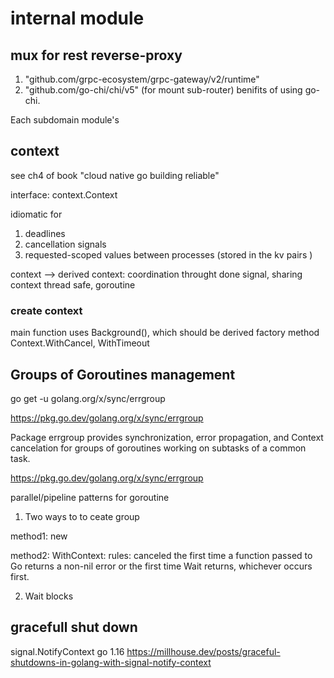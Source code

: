 # internal module

## mux for rest reverse-proxy
1. "github.com/grpc-ecosystem/grpc-gateway/v2/runtime"
2. "github.com/go-chi/chi/v5" (for mount sub-router)
benifits of using go-chi. 

Each subdomain module's 


## context 
see ch4 of book "cloud native go building reliable"

interface: context.Context

idiomatic for
1. deadlines
2. cancellation signals
3. requested-scoped values between processes (stored in the kv pairs )

context --> derived context: coordination throught done signal, sharing context
thread safe, goroutine

### create context
main function uses Background(), which should be derived
factory method
Context.WithCancel, WithTimeout


## Groups of Goroutines management
go get -u golang.org/x/sync/errgroup

https://pkg.go.dev/golang.org/x/sync/errgroup

Package errgroup provides synchronization, error propagation, and Context cancelation for groups of goroutines working on subtasks of a common task.

https://pkg.go.dev/golang.org/x/sync/errgroup

parallel/pipeline patterns for goroutine

1. Two ways to to ceate group

method1: new

method2: WithContext:
rules: canceled the first time a function passed to Go returns a non-nil error or the first time Wait returns, whichever occurs first.

2. Wait blocks


## gracefull shut down
signal.NotifyContext
go 1.16
https://millhouse.dev/posts/graceful-shutdowns-in-golang-with-signal-notify-context